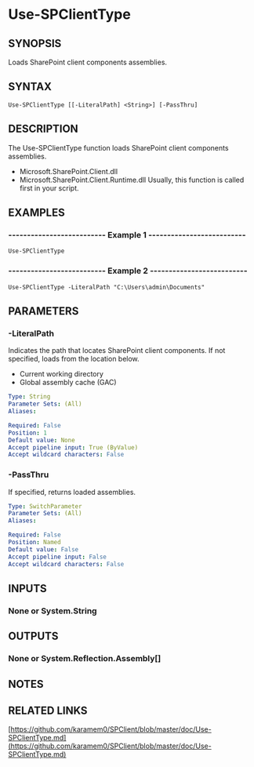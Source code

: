 # Use-SPClientType

## SYNOPSIS
Loads SharePoint client components assemblies.

## SYNTAX

```
Use-SPClientType [[-LiteralPath] <String>] [-PassThru]
```

## DESCRIPTION
The Use-SPClientType function loads SharePoint client components assemblies.
  - Microsoft.SharePoint.Client.dll
  - Microsoft.SharePoint.Client.Runtime.dll
Usually, this function is called first in your script.

## EXAMPLES

### -------------------------- Example 1 --------------------------
```
Use-SPClientType
```

### -------------------------- Example 2 --------------------------
```
Use-SPClientType -LiteralPath "C:\Users\admin\Documents"
```

## PARAMETERS

### -LiteralPath
Indicates the path that locates SharePoint client components.
If not specified, loads from the location below.
  - Current working directory
  - Global assembly cache (GAC)

```yaml
Type: String
Parameter Sets: (All)
Aliases: 

Required: False
Position: 1
Default value: None
Accept pipeline input: True (ByValue)
Accept wildcard characters: False
```

### -PassThru
If specified, returns loaded assemblies.

```yaml
Type: SwitchParameter
Parameter Sets: (All)
Aliases: 

Required: False
Position: Named
Default value: False
Accept pipeline input: False
Accept wildcard characters: False
```

## INPUTS

### None or System.String

## OUTPUTS

### None or System.Reflection.Assembly[]

## NOTES

## RELATED LINKS

[https://github.com/karamem0/SPClient/blob/master/doc/Use-SPClientType.md](https://github.com/karamem0/SPClient/blob/master/doc/Use-SPClientType.md)

